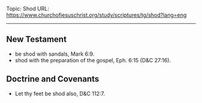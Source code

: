Topic: Shod
URL: https://www.churchofjesuschrist.org/study/scriptures/tg/shod?lang=eng

---

## New Testament

- be shod with sandals, Mark 6:9.
- shod with the preparation of the gospel, Eph. 6:15 (D&C 27:16).

## Doctrine and Covenants

- Let thy feet be shod also, D&C 112:7.

